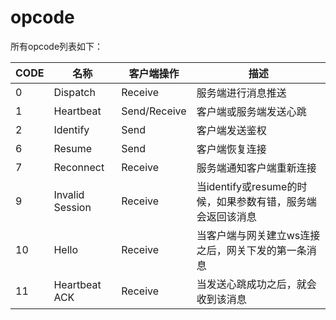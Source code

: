 # opcode

所有opcode列表如下：

| CODE | 名称            | 客户端操作   | 描述                                                       |
| ---- | --------------- | ------------ | ---------------------------------------------------------- |
| 0    | Dispatch        | Receive      | 服务端进行消息推送                                         |
| 1    | Heartbeat       | Send/Receive | 客户端或服务端发送心跳                                     |
| 2    | Identify        | Send         | 客户端发送鉴权                                             |
| 6    | Resume          | Send         | 客户端恢复连接                                             |
| 7    | Reconnect       | Receive      | 服务端通知客户端重新连接                                   |
| 9    | Invalid Session | Receive      | 当identify或resume的时候，如果参数有错，服务端会返回该消息 |
| 10   | Hello           | Receive      | 当客户端与网关建立ws连接之后，网关下发的第一条消息          |
| 11   | Heartbeat ACK   | Receive      | 当发送心跳成功之后，就会收到该消息                         |
